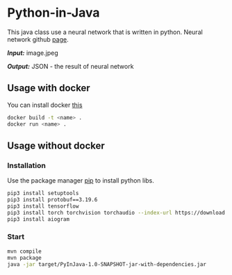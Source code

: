 # Python-in-Java
This java class use a neural network that is written in python.
Neural network github [page](https://github.com/ayoolaolafenwa/PixelLib).

***Input:***   image.jpeg

***Output:*** JSON - the result of neural network
## Usage with docker
You can install docker [this](https://docs.docker.com/get-docker/)
```bash
docker build -t <name> .
docker run <name> .
```
## Usage without docker
### Installation

Use the package manager [pip](https://pip.pypa.io/en/stable/) to install python libs.

```bash
pip3 install setuptools
pip3 install protobuf==3.19.6
pip3 install tensorflow
pip3 install torch torchvision torchaudio --index-url https://download.pytorch.org/whl/cpu
pip3 install aiogram
```

### Start

```bash
mvn compile
mvn package 
java -jar target/PyInJava-1.0-SNAPSHOT-jar-with-dependencies.jar
```